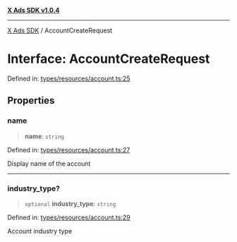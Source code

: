 [**X Ads SDK v1.0.4**](../README.md)

***

[X Ads SDK](../globals.md) / AccountCreateRequest

# Interface: AccountCreateRequest

Defined in: [types/resources/account.ts:25](https://github.com/kage1020/x-ads-sdk/blob/main/src/types/resources/account.ts#L25)

## Properties

### name

> **name**: `string`

Defined in: [types/resources/account.ts:27](https://github.com/kage1020/x-ads-sdk/blob/main/src/types/resources/account.ts#L27)

Display name of the account

***

### industry\_type?

> `optional` **industry\_type**: `string`

Defined in: [types/resources/account.ts:29](https://github.com/kage1020/x-ads-sdk/blob/main/src/types/resources/account.ts#L29)

Account industry type
